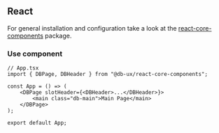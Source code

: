 <!--
SPDX-FileCopyrightText: 2025 DB Systel GmbH

SPDX-License-Identifier: Apache-2.0
-->

## React

For general installation and configuration take a look at the [react-core-components](https://www.npmjs.com/package/@db-ux/react-core-components) package.

### Use component

```tsx App.tsx
// App.tsx
import { DBPage, DBHeader } from "@db-ux/react-core-components";

const App = () => (
	<DBPage slotHeader={<DBHeader>...</DBHeader>}>
		<main class="db-main">Main Page</main>
	</DBPage>
);

export default App;
```
